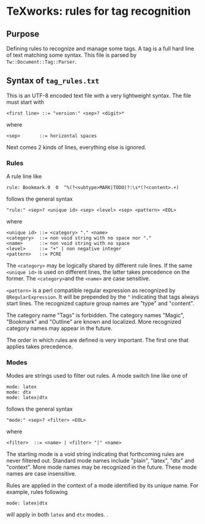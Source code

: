 # TeXworks: rules for tag recognition

## Purpose

Defining rules to recognize and manage some tags.
A tag is a full hard line of text matching some syntax.
This file is parsed by `Tw::Document::Tag::Parser`.

## Syntax of `tag_rules.txt`
This is an UTF-8 encoded text file with a very lightweight syntax.
The file must start with
```
<first line> ::= "version:" <sep>? <digit>*
```
where
```
<sep>       ::= horizontal spaces
```

Next comes 2 kinds of lines, everything else is ignored.

### Rules
A rule line like
```
rule: Bookmark.0  0  ^%(?<subtype>MARK|TODO)?:\s*(?<content>.+)
```
follows the general syntax
```
"rule:" <sep>? <unique id> <sep> <level> <sep> <pattern> <EOL>
```
where
```
<unique id> ::= <category> "." <name>
<category>  ::= non void string with no space nor "."
<name>      ::= non void string with no space
<level>     ::= "+" | non negative integer
<pattern>   ::= PCRE
```
The `<category>` may be logically shared by different rule lines. If the same `<unique id>` is used on different lines, the latter takes precedence on the former.
The `<category>`and the `<name>` are case sensitive.

`<pattern>` is a perl compatible regular expression as
recognized by `QRegularExpression`. It will be prepended by the `^` indicating that tags always start lines. The recognized capture group names are "type" and "content".

The category name "Tags" is forbidden.
The category names "Magic", "Bookmark" and "Outline" are known and localized. More recognized category names may appear in the future.

The order in which rules are defined is very important. The first one that applies takes precedence.

### Modes
Modes are strings used to filter out rules.
A mode switch line like one of
```
mode: latex
mode: dtx
mode: latex|dtx
```
follows the general syntax
```
"mode:" <sep>? <filter> <EOL>
```
where
```
<filter>  ::= <name> | <filter> "|" <name>
```
The starting mode is a void string indicating that forthcoming rules are never filtered out.
Standard mode names include "plain", "latex", "dtx" and "context".
More mode names may be recognized in the future.
These mode names are case insensitive.

Rules are applied in the context of a mode identified by its unique name. For example, rules following
```
mode: latex|dtx
```
will apply in both `latex` and `dtx` modes. .

